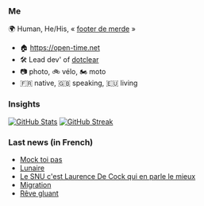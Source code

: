 ### Me

🌍 Human, He/His, « [footer de merde](https://open-time.net/post/2013/07/17/La-veritable-histoire-du-Footer-de-merde-) » 
* 🏠 https://open-time.net 
* 🛠️ Lead dev' of [dotclear](https://git.dotclear.org/dev/dotclear)
* 📷 photo, 🚲 vélo, 🏍️ moto 
* 🇫🇷 native, 🇬🇧 speaking, 🇪🇺 living

### Insights

[![GitHub Stats](https://github-readme-stats.vercel.app/api?username=franck-paul)](https://github.com/franck-paul)
[![GitHub Streak](https://github-readme-streak-stats.herokuapp.com?user=franck-paul)](https://git.io/streak-stats)

### Last news (in French)

<!-- BLOG-POST-LIST:START -->
- [Mock toi pas](https://open-time.net/post/2023/03/17/Mock-toi-pas)
- [Lunaire](https://open-time.net/post/2023/03/16/Lunaire)
- [Le SNU c&#39;est Laurence De Cock qui en parle le mieux](https://open-time.net/post/2023/03/15/Le-SNU-c-est-Laurence-De-Cock-qui-en-parle-le-mieux)
- [Migration](https://open-time.net/post/2023/03/14/Migration)
- [Rêve gluant](https://open-time.net/post/2023/03/13/Reve-gluant)
<!-- BLOG-POST-LIST:END -->

